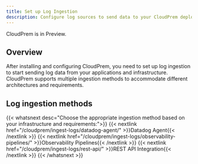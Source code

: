 ```yaml
---
title: Set up Log Ingestion
description: Configure log sources to send data to your CloudPrem deployment
---
```


<div class="alert alert-warning">CloudPrem is in Preview.</div>

## Overview

After installing and configuring CloudPrem, you need to set up log ingestion to start sending log data from your applications and infrastructure. CloudPrem supports multiple ingestion methods to accommodate different architectures and requirements.

## Log ingestion methods

{{< whatsnext desc="Choose the appropriate ingestion method based on your infrastructure and requirements:">}}
   {{< nextlink href="/cloudprem/ingest-logs/datadog-agent/" >}}Datadog Agent{{< /nextlink >}}
   {{< nextlink href="/cloudprem/ingest-logs/observability-pipelines/" >}}Observability Pipelines{{< /nextlink >}}
   {{< nextlink href="/cloudprem/ingest-logs/rest-api/" >}}REST API Integration{{< /nextlink >}}
{{< /whatsnext >}}
